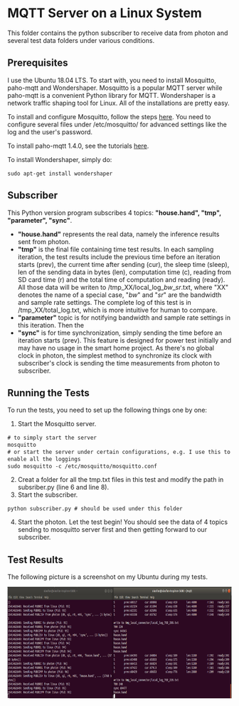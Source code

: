 # MQTT Server on a Linux System
This folder contains the python subscriber to receive data from photon and several test data folders under various conditions.

## Prerequisites
I use the Ubuntu 18.04 LTS. To start with, you need to install Mosquitto, paho-mqtt and Wondershaper. Mosquitto is a popular MQTT server while paho-mqtt is a convenient Python library for MQTT. Wondershaper is a network traffic shaping tool for Linux. All of the installations are pretty easy.

To install and configure Mosquitto, follow the steps [here](https://www.digitalocean.com/community/tutorials/how-to-install-and-secure-the-mosquitto-mqtt-messaging-broker-on-ubuntu-18-04). You need to configure several files under /etc/mosquitto/ for advanced settings like the log and the user's password.

To install paho-mqtt 1.4.0, see the tutorials [here](https://pypi.org/project/paho-mqtt/).

To install Wondershaper, simply do:
```
sudo apt-get install wondershaper
```

## Subscriber
This Python version program subscribes 4 topics: **"house.hand", "tmp", "parameter", "sync"**.
- **"house.hand"** represents the real data, namely the inference results sent from photon.
- **"tmp"** is the final file containing time test results. In each sampling iteration, the test results include the previous time before an iteration starts (prev), the current time after sending (cur), the sleep time (sleep), len of the sending data in bytes (len), computation time (c), reading from SD card time (r) and the total time of computation and reading (ready). All those data will be writen to /tmp_XX/local_log_$bw$_$sr$.txt, where "XX" denotes the name of a special case, "$bw$" and "$sr$" are the bandwidth and sample rate settings. The complete log of this test is in /tmp_XX/total_log.txt, which is more intuitive for human to compare.
- **"parameter"** topic is for notifying bandwidth and sample rate settings in this iteration. Then the 
- **"sync"** is for time synchronization, simply sending the time before an iteration starts (prev). This feature is designed for power test initially and may have no usage in the smart home project. As there's no global clock in photon, the simplest method to synchronize its clock with subscriber's clock is sending the time measurements from photon to subscriber.

## Running the Tests
To run the tests, you need to set up the following things one by one:
1. Start the Mosquitto server.
```
# to simply start the server
mosquitto 
# or start the server under certain configurations, e.g. I use this to enable all the loggings
sudo mosquitto -c /etc/mosquitto/mosquitto.conf
```
2. Creat a folder for all the tmp.txt files in this test and modify the path in subsriber.py (line 6 and line 8).
3. Start the subscriber.
```
python subscriber.py # should be used under this folder
```
4. Start the photon. Let the test begin! You should see the data of 4 topics sending to mosquitto server first and then getting forward to our subscriber.

## Test Results
The following picture is a screenshot on my Ubuntu during my tests.
<div align=center><img width="800" height="250" src="https://github.com/Orienfish/photon/blob/master/mqtt_server/test.png"/></div>

